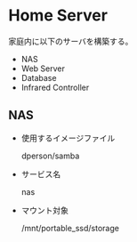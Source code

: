 # Home Server
家庭内に以下のサーバを構築する。

* NAS
* Web Server
* Database
* Infrared Controller

## NAS
* 使用するイメージファイル

    dperson/samba

* サービス名

    nas

* マウント対象

    /mnt/portable_ssd/storage
